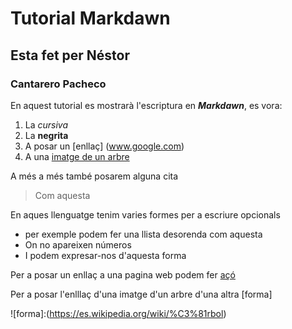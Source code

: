 # Tutorial Markdawn


## Esta fet per Néstor 

### Cantarero Pacheco


En aquest tutorial es mostrarà l'escriptura en **_Markdawn_**,
es vora: 

1. La _cursiva_
2. La **negrita** 
3. A posar un [enllaç] (www.google.com)
4. A una  [imatge de un arbre](https://es.wikipedia.org/wiki/%C3%81rbol)


A més a més també posarem alguna cita
> Com aquesta


En aques llenguatge tenim varies formes per a escriure opcionals

* per exemple podem fer una llista desorenda com aquesta
* On no apareixen números
* I podem expresar-nos d'aquesta forma

Per a posar un enllaç a una pagina web podem fer [açó]

[açó]: (www.google.com)

Per a posar l'enlllaç d'una imatge d'un arbre d'una altra [forma] 

![forma]:(https://es.wikipedia.org/wiki/%C3%81rbol)

